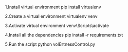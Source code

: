 <!-- #INSTALATION AND RUN PROJECT STEPS-->
<!-- Ensure You  installed python 10.0 -->

1.Install virtual environment
    pip install virtualenv

2.Create a virtual environment
    virtualenv venv

3.Activate virtual environment
    venv\Scripts\activate

4.Install all the dependencies
    pip install -r requirements.txt

5.Run the script
    python volBrtnessControl.py


